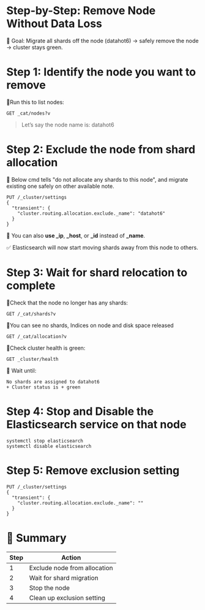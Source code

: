 # Step-by-Step: Remove Node Without Data Loss
🎯 Goal: Migrate all shards off the node (datahot6) → safely remove the node → cluster stays green.

# Step 1: Identify the node you want to remove
🔹Run this to list nodes:
```
GET _cat/nodes?v
```
> Let’s say the node name is: datahot6

# Step 2: Exclude the node from shard allocation
🔹 Below cmd tells "do not allocate any shards to this node", and migrate existing one safely on other available note.
```
PUT /_cluster/settings
{
  "transient": {
    "cluster.routing.allocation.exclude._name": "datahot6"
  }
}
```
🔹 You can also **use _ip**, **_host**, or **_id** instead of **_name**.

✅ Elasticsearch will now start moving shards away from this node to others.

# Step 3: Wait for shard relocation to complete

🔹Check that the node no longer has any shards:
```
GET /_cat/shards?v
```
🔹You can see no shards, Indices on node and disk space released
```
GET /_cat/allocation?v
```
🔹Check cluster health is green:
```
GET _cluster/health
```
📌 Wait until:
```
No shards are assigned to datahot6
+ Cluster status is + green
```
# Step 4: Stop and Disable the Elasticsearch service on that node
```
systemctl stop elasticsearch
systemctl disable elasticsearch
```

# Step 5: Remove exclusion setting
```
PUT /_cluster/settings
{
  "transient": {
    "cluster.routing.allocation.exclude._name": ""
  }
}
```

# 📘 Summary

|Step	|Action|
|-----|------|
|1	|Exclude node from allocation|
|2	|Wait for shard migration|
|3	|Stop the node|
|4	|Clean up exclusion setting|
